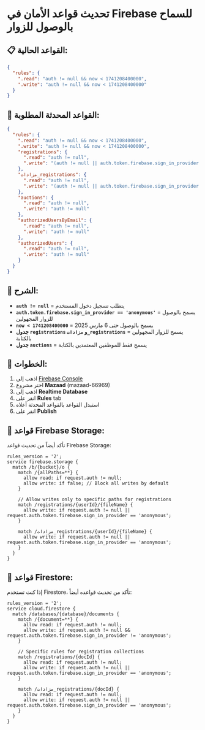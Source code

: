 # تحديث قواعد الأمان في Firebase للسماح بالوصول للزوار

## 📋 القواعد الحالية:
```json
{
  "rules": {
    ".read": "auth != null && now < 1741208400000",
    ".write": "auth != null && now < 1741208400000"
  }
}
```

## 🔧 القواعد المحدثة المطلوبة:
```json
{
  "rules": {
    ".read": "auth != null && now < 1741208400000",
    ".write": "auth != null && now < 1741208400000",
    "registrations": {
      ".read": "auth != null",
      ".write": "(auth != null || auth.token.firebase.sign_in_provider == 'anonymous') && now < 1741208400000"
    },
    "مزادات_registrations": {
      ".read": "auth != null",
      ".write": "(auth != null || auth.token.firebase.sign_in_provider == 'anonymous') && now < 1741208400000"
    },
    "auctions": {
      ".read": "auth != null",
      ".write": "auth != null"
    },
    "authorizedUsersByEmail": {
      ".read": "auth != null",
      ".write": "auth != null"
    },
    "authorizedUsers": {
      ".read": "auth != null",
      ".write": "auth != null"
    }
  }
}
```

## 📝 الشرح:
- **`auth != null`** = يتطلب تسجيل دخول المستخدم
- **`auth.token.firebase.sign_in_provider == 'anonymous'`** = يسمح بالوصول للزوار المجهولين
- **`now < 1741208400000`** = يسمح بالوصول حتى 6 مارس 2025
- **جدول `registrations` و `مزادات_registrations`** = يسمح للزوار المجهولين بالكتابة
- **جدول `auctions`** = يسمح فقط للموظفين المعتمدين بالكتابة

## 🎯 الخطوات:
1. اذهب إلى [Firebase Console](https://console.firebase.google.com/)
2. اختر مشروع **Mazaad** (mazaad-66969)
3. اذهب إلى **Realtime Database**
4. انقر على **Rules** tab
5. استبدل القواعد بالقواعد المحدثة أعلاه
6. انقر على **Publish**

## 🔧 قواعد Firebase Storage:
تأكد أيضاً من تحديث قواعد Firebase Storage:

```
rules_version = '2';
service firebase.storage {
  match /b/{bucket}/o {
    match /{allPaths=**} {
      allow read: if request.auth != null;
      allow write: if false; // Block all writes by default
    }
    
    // Allow writes only to specific paths for registrations
    match /registrations/{userId}/{fileName} {
      allow write: if request.auth != null || request.auth.token.firebase.sign_in_provider == 'anonymous';
    }
    
    match /مزادات_registrations/{userId}/{fileName} {
      allow write: if request.auth != null || request.auth.token.firebase.sign_in_provider == 'anonymous';
    }
  }
}
```

## 🔧 قواعد Firestore:
إذا كنت تستخدم Firestore، تأكد من تحديث قواعده أيضاً:

```
rules_version = '2';
service cloud.firestore {
  match /databases/{database}/documents {
    match /{document=**} {
      allow read: if request.auth != null;
      allow write: if request.auth != null && request.auth.token.firebase.sign_in_provider != 'anonymous';
    }
    
    // Specific rules for registration collections
    match /registrations/{docId} {
      allow read: if request.auth != null;
      allow write: if request.auth != null || request.auth.token.firebase.sign_in_provider == 'anonymous';
    }
    
    match /مزادات_registrations/{docId} {
      allow read: if request.auth != null;
      allow write: if request.auth != null || request.auth.token.firebase.sign_in_provider == 'anonymous';
    }
  }
}
```